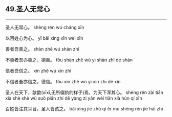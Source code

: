 ## 49.圣人无常心
---


<ruby><rbc><rb> 圣人无常心。 </rb></rbc>
  <rtc><rt>shèng rén wú cháng xīn</rt></rtc>
</ruby>

<ruby><rbc><rb> 以百姓心为心。 </rb></rbc>
  <rtc><rt>yǐ bǎi xìng xīn wèi xīn</rt></rtc>
</ruby>

<ruby><rbc><rb> 善者吾善之。 </rb></rbc>
  <rtc><rt>shàn zhě wú shàn zhī</rt></rtc>
</ruby>

<ruby><rbc><rb> 不善者吾亦善之，德善。 </rb></rbc>
  <rtc><rt>fǒu shàn zhě wú yì shàn zhī dé shàn</rt></rtc>
</ruby>

<ruby><rbc><rb> 信者吾信之。 </rb></rbc>
  <rtc><rt>xìn zhě wú xìn zhī</rt></rtc>
</ruby>

<ruby><rbc><rb> 不信者吾亦信之，德信。 </rb></rbc>
  <rtc><rt>fǒu xìn zhě wú yì xìn zhī dé xìn</rt></rtc>
</ruby>

<ruby><rbc><rb> 圣人在天下，歙歙(xīxī,无所偏执的样子)焉，为天下浑其心。 </rb></rbc>
  <rtc><rt>shèng rén zài tiān xià shè shè wú suǒ piān zhí dē yàng zi yān wèi tiān xià hún qí xīn</rt></rtc>
</ruby>

<ruby><rbc><rb> 百姓皆注其耳目，圣人皆孩之。 </rb></rbc>
  <rtc><rt>bǎi xìng jiē zhù qí ěr mù shèng rén jiē hái zhī</rt></rtc>
</ruby>

<ruby><rbc><rb>   </rb></rbc>
  <rtc><rt> </rt></rtc>
</ruby>

